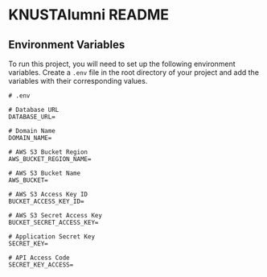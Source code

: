# KNUSTAlumni README

## Environment Variables

To run this project, you will need to set up the following environment variables. Create a `.env` file in the root directory of your project and add the variables with their corresponding values.

```dotenv
# .env

# Database URL
DATABASE_URL=

# Domain Name
DOMAIN_NAME=

# AWS S3 Bucket Region
AWS_BUCKET_REGION_NAME=

# AWS S3 Bucket Name
AWS_BUCKET=

# AWS S3 Access Key ID
BUCKET_ACCESS_KEY_ID=

# AWS S3 Secret Access Key
BUCKET_SECRET_ACCESS_KEY=

# Application Secret Key
SECRET_KEY=

# API Access Code
SECRET_KEY_ACCESS=
